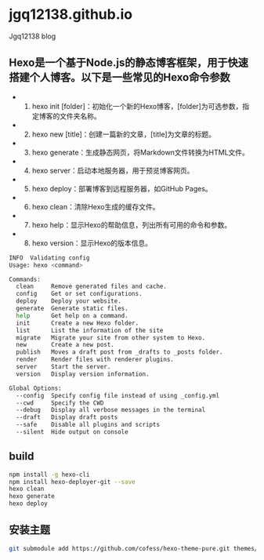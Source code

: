 # jgq12138.github.io

Jgq12138 blog

## Hexo是一个基于Node.js的静态博客框架，用于快速搭建个人博客。以下是一些常见的Hexo命令参数

- 1. hexo init [folder]：初始化一个新的Hexo博客，[folder]为可选参数，指定博客的文件夹名称。
- 2. hexo new [title]：创建一篇新的文章，[title]为文章的标题。
- 3. hexo generate：生成静态网页，将Markdown文件转换为HTML文件。
- 4. hexo server：启动本地服务器，用于预览博客网页。
- 5. hexo deploy：部署博客到远程服务器，如GitHub Pages。
- 6. hexo clean：清除Hexo生成的缓存文件。
- 7. hexo help：显示Hexo的帮助信息，列出所有可用的命令和参数。
- 8. hexo version：显示Hexo的版本信息。

```bash
INFO  Validating config
Usage: hexo <command>

Commands:
  clean     Remove generated files and cache.
  config    Get or set configurations.
  deploy    Deploy your website.
  generate  Generate static files.
  help      Get help on a command.
  init      Create a new Hexo folder.
  list      List the information of the site
  migrate   Migrate your site from other system to Hexo.
  new       Create a new post.
  publish   Moves a draft post from _drafts to _posts folder.
  render    Render files with renderer plugins.
  server    Start the server.
  version   Display version information.

Global Options:
  --config  Specify config file instead of using _config.yml
  --cwd     Specify the CWD
  --debug   Display all verbose messages in the terminal
  --draft   Display draft posts
  --safe    Disable all plugins and scripts
  --silent  Hide output on console
```

## build

```bash
npm install -g hexo-cli
npm install hexo-deployer-git --save
hexo clean
hexo generate
hexo deploy
```

## 安装主题

```bash
git submodule add https://github.com/cofess/hexo-theme-pure.git themes/pure
```
